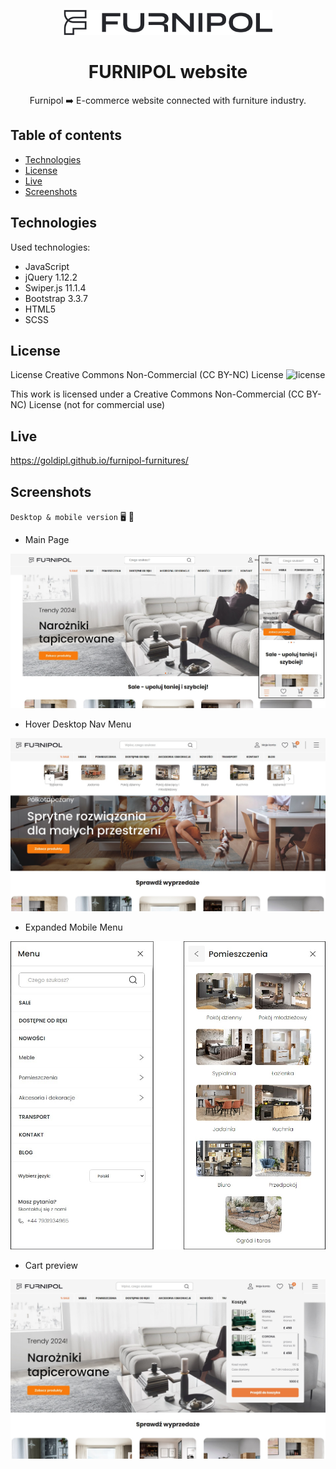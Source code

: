 <p align="center">
    <img src="./assets/icons/header/furnipol-logo.svg" height="40"/>
</p>

<h1 align="center">FURNIPOL website</h1>

<p align="center">Furnipol ➡️ E-commerce website connected with furniture industry.</p>

## Table of contents

- [Technologies](#technologies)
- [License](#license)
- [Live](#live)
- [Screenshots](#screenshots)

## Technologies

Used technologies:

- JavaScript
- jQuery 1.12.2
- Swiper.js 11.1.4
- Bootstrap 3.3.7
- HTML5
- SCSS

## License

License Creative Commons Non-Commercial (CC BY-NC) License ![license](https://mirrors.creativecommons.org/presskit/buttons/88x31/svg/by-nc.svg)

This work is licensed under a Creative Commons Non-Commercial (CC BY-NC) License (not for commercial use)

## Live

https://goldipl.github.io/furnipol-furnitures/

## Screenshots

`Desktop & mobile version` :desktop_computer: :iphone:

- Main Page

![screenshot](./screenshots/screenshot01.jpg)

- Hover Desktop Nav Menu

![screenshot](./screenshots/screenshot02.jpg)

- Expanded Mobile Menu

![screenshot](./screenshots/screenshot03.jpg)

- Cart preview

![screenshot](./screenshots/screenshot04.jpg)
